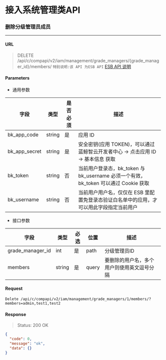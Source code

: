 # 接入系统管理类API
### 删除分级管理员成员
-------

#### URL

> DELETE /api/c/compapi/v2/iam/management/grade_managers/{grade_manager_id}/members/
> `特别说明:该 API 为ESB API` [ESB API 说明](../01-Overview/01-BackendAPIvsESBAPI.md)


#### Parameters

* 通用参数

| 字段 |  类型 |是否必须  | 描述  |
|--------|--------|--------|--------|
|bk_app_code|string|是|应用 ID|
|bk_app_secret|string|是|安全密钥(应用 TOKEN)，可以通过 蓝鲸智云开发者中心 -> 点击应用 ID -> 基本信息 获取|
|bk_token|string|否|当前用户登录态，bk_token 与 bk_username 必须一个有效，bk_token 可以通过 Cookie 获取|
|bk_username|string|否|当前用户用户名，仅仅在 ESB 里配置免登录态验证白名单中的应用，才可以用此字段指定当前用户|

* 接口参数

| 字段      |  类型      | 必选   | 位置 |描述      |
|-----------|------------|--------|------------|------------|
| grade_manager_id | int | 是 | path | 分级管理员ID |
| members |  string  | 是   | query |要删除的用户名，多个用户则使用英文逗号分隔 |


#### Request
```
Delete /api/c/compapi/v2/iam/management/grade_managers/1/members/?members=admin,test1,test2
```

#### Response
> Status: 200 OK

```json
{
  "code": 0,
  "message": "ok",
  "data": {}
}
```
